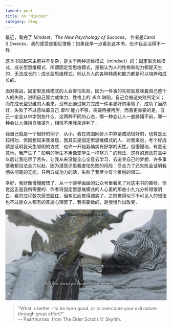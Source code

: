```yaml
---
layout: post
title: on "Mindset"
category: blog
---
```


最近，看完了 *Mindset，The New Psychology of Success*， 作者是Carol S.Dwecks．我的感受是相见恨晚：如果我早一点看到这本书，也许我会活得不一样．

这本书说起来主题并不复杂，是关于两种思维模式（mindset）的：固定型思维模式，成长型思维模式．所谓固定型思维模式，是指认为人的性格和能力都是天生的，无法成长的；成长型思维模式，则认为人的各种特质和能力都是可以培养和成长的．

面对挑战，固定型思维模式的人会害怕失败，因为一件事的失败就意味着自己整个人的失败，说明自己智力或体力、性格上的 *永久* 缺陷，自己会被这失败所定义；而在成长型思维的人看来，没有比通过努力完成一件事更好的事情了，成功了当然好，失败了不过意味着自己 *暂时* 能力不够，需要再接再厉，而且更重要的是，自己一定会从中学到些什么．这两种不同的心态，哪一种会让人一直踌躇不前，哪一种会让人保持自我提升，相信不用我来评判了．

我自己就是一个很好的例子．从小，我在周围同龄人中算是成绩很好的，也算是比较用功．但回想起来我发现，我其实是固定型思维模式的人．对我来说，考个好成绩是证明我天生聪明的方式．也许一开始我确实有好学的天性，但慢慢地，有意无意地，我产生了＂聪明的学生不用像笨学生一样努力＂的想法．这样的想法在高中以后让我吃尽了苦头，让我从来没能全心全意去学习，去追寻自己的梦想．许多事情我都没法全力以赴，因为潜意识里我害怕失败的风险：尽全力了还失败会证明我彻头彻尾的无能，只用五成功力的话，失败了我至少有个推脱的借口．

幸好，我好像慢慢醒悟了．从一个谈学画画的公众号里看见了对这本书的推荐，惊觉这正是我所需要的．作者将固定型思维模式的人心里的那些小九九分析得很明白，看的过程数次感觉脸红，但也进而觉得踏实了，之前觉得似乎不可见人的想法也不过是众人都有的普遍心理罢了．我需要做的，是慢慢作出改变．

![Par](../../images/es_par.jpg)
>"What is better - to be born good, or to overcome your evil nature through great effort?"  
-- Paarthurnax, from The Elder Scrolls V: Skyrim.
